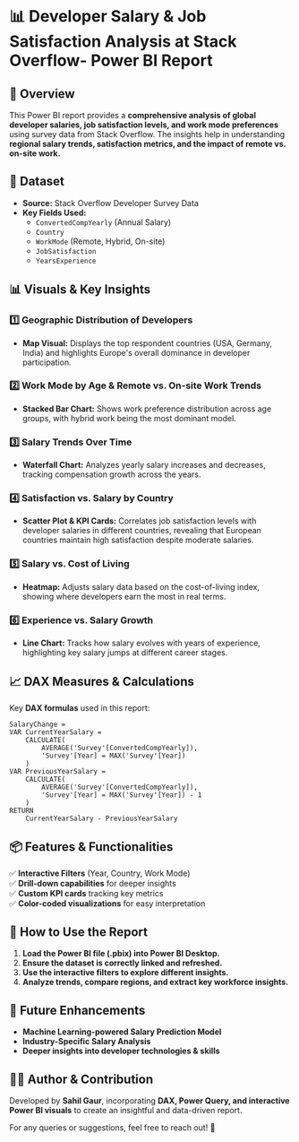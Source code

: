 # 📊 Developer Salary & Job Satisfaction Analysis at Stack Overflow- Power BI Report

## 📌 Overview
This Power BI report provides a **comprehensive analysis of global developer salaries, job satisfaction levels, and work mode preferences** using survey data from Stack Overflow. The insights help in understanding **regional salary trends, satisfaction metrics, and the impact of remote vs. on-site work.**

## 📁 Dataset
- **Source:** Stack Overflow Developer Survey Data
- **Key Fields Used:**
  - `ConvertedCompYearly` (Annual Salary)
  - `Country`
  - `WorkMode` (Remote, Hybrid, On-site)
  - `JobSatisfaction`
  - `YearsExperience`

## 📊 Visuals & Key Insights
### 1️⃣ **Geographic Distribution of Developers**
   - **Map Visual:** Displays the top respondent countries (USA, Germany, India) and highlights Europe's overall dominance in developer participation.
   
### 2️⃣ **Work Mode by Age & Remote vs. On-site Work Trends**
   - **Stacked Bar Chart:** Shows work preference distribution across age groups, with hybrid work being the most dominant model.
   
### 3️⃣ **Salary Trends Over Time**
   - **Waterfall Chart:** Analyzes yearly salary increases and decreases, tracking compensation growth across the years.
   
### 4️⃣ **Satisfaction vs. Salary by Country**
   - **Scatter Plot & KPI Cards:** Correlates job satisfaction levels with developer salaries in different countries, revealing that European countries maintain high satisfaction despite moderate salaries.
   
### 5️⃣ **Salary vs. Cost of Living**
   - **Heatmap:** Adjusts salary data based on the cost-of-living index, showing where developers earn the most in real terms.
   
### 6️⃣ **Experience vs. Salary Growth**
   - **Line Chart:** Tracks how salary evolves with years of experience, highlighting key salary jumps at different career stages.

## 📈 DAX Measures & Calculations
Key **DAX formulas** used in this report:

```DAX
SalaryChange =
VAR CurrentYearSalary =
    CALCULATE(
        AVERAGE('Survey'[ConvertedCompYearly]),
        'Survey'[Year] = MAX('Survey'[Year])
    )
VAR PreviousYearSalary =
    CALCULATE(
        AVERAGE('Survey'[ConvertedCompYearly]),
        'Survey'[Year] = MAX('Survey'[Year]) - 1
    )
RETURN
    CurrentYearSalary - PreviousYearSalary
```

## 📦 Features & Functionalities
✅ **Interactive Filters** (Year, Country, Work Mode)  
✅ **Drill-down capabilities** for deeper insights  
✅ **Custom KPI cards** tracking key metrics  
✅ **Color-coded visualizations** for easy interpretation  

## 📌 How to Use the Report
1. **Load the Power BI file (.pbix) into Power BI Desktop.**
2. **Ensure the dataset is correctly linked and refreshed.**
3. **Use the interactive filters to explore different insights.**
4. **Analyze trends, compare regions, and extract key workforce insights.**

## 🚀 Future Enhancements
- **Machine Learning-powered Salary Prediction Model**
- **Industry-Specific Salary Analysis**
- **Deeper insights into developer technologies & skills**

## 👨‍💻 Author & Contribution
Developed by **Sahil Gaur**, incorporating **DAX, Power Query, and interactive Power BI visuals** to create an insightful and data-driven report.

For any queries or suggestions, feel free to reach out! 🚀

